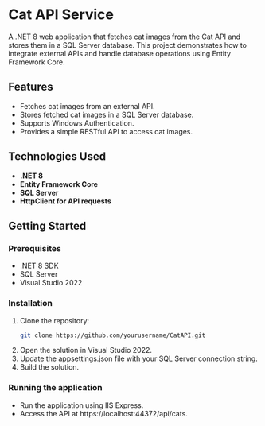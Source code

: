 # Cat API Service

A .NET 8 web application that fetches cat images from the Cat API and stores them in a SQL Server database. This project demonstrates how to integrate external APIs and handle database operations using Entity Framework Core.

## Features

- Fetches cat images from an external API.
- Stores fetched cat images in a SQL Server database.
- Supports Windows Authentication.
- Provides a simple RESTful API to access cat images.

## Technologies Used

- **.NET 8**
- **Entity Framework Core**
- **SQL Server**
- **HttpClient for API requests**

## Getting Started

### Prerequisites

- .NET 8 SDK
- SQL Server
- Visual Studio 2022

### Installation

1. Clone the repository:
   ```bash
   git clone https://github.com/yourusername/CatAPI.git
2. Open the solution in Visual Studio 2022.
3. Update the appsettings.json file with your SQL Server connection string.
4. Build the solution.

### Running the application

- Run the application using IIS Express.
- Access the API at https://localhost:44372/api/cats.
